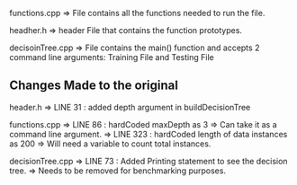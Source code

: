 functions.cpp => File contains all the functions needed to run the file. 

headher.h => header File that contains the function prototypes.

decisoinTree.cpp => File contains the main() function and accepts 2 command line arguments: Training File and Testing File


## Changes Made to the original

header.h => LINE 31 : added depth argument in buildDecisionTree

functions.cpp => LINE 86 : hardCoded maxDepth as 3
              => Can take it as a command line argument.
              => LINE 323 : hardCoded length of data instances as 200
              => Will need a variable to count total instances.
              
decisionTree.cpp => LINE 73 : Added Printing statement to see the decision tree.
                 => Needs to be removed for benchmarking purposes.
